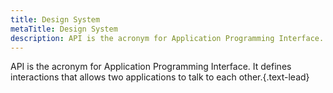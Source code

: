 ```yaml
---
title: Design System
metaTitle: Design System
description: API is the acronym for Application Programming Interface. It defines interactions that allows two applications to talk to each other.
---
```


API is the acronym for Application Programming Interface. It defines interactions that allows two applications to talk to each other.{.text-lead}